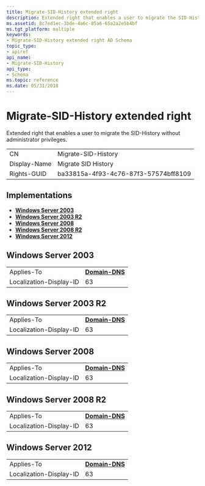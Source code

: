 ```yaml
---
title: Migrate-SID-History extended right
description: Extended right that enables a user to migrate the SID-History without administrator privileges.
ms.assetid: 8c7ed1ec-3bde-4a6c-85a6-65a2a2e5b4bf
ms.tgt_platform: multiple
keywords:
- Migrate-SID-History extended right AD Schema
topic_type:
- apiref
api_name:
- Migrate-SID-History
api_type:
- Schema
ms.topic: reference
ms.date: 05/31/2018
---
```


# Migrate-SID-History extended right

Extended right that enables a user to migrate the SID-History without administrator privileges.



|              |                                      |
|--------------|--------------------------------------|
| CN           | Migrate-SID-History                  |
| Display-Name | Migrate SID History                  |
| Rights-GUID  | ba33815a-4f93-4c76-87f3-57574bff8109 |



## Implementations

-   [**Windows Server 2003**](#windows-server-2003)
-   [**Windows Server 2003 R2**](#windows-server-2003-r2)
-   [**Windows Server 2008**](#windows-server-2008)
-   [**Windows Server 2008 R2**](#windows-server-2008-r2)
-   [**Windows Server 2012**](#windows-server-2012)

## Windows Server 2003



|                         |                                              |
|-------------------------|----------------------------------------------|
| Applies-To              | [**Domain-DNS**](c-domaindns.md)<br/> |
| Localization-Display-ID | 63                                           |



## Windows Server 2003 R2



|                         |                                              |
|-------------------------|----------------------------------------------|
| Applies-To              | [**Domain-DNS**](c-domaindns.md)<br/> |
| Localization-Display-ID | 63                                           |



## Windows Server 2008



|                         |                                              |
|-------------------------|----------------------------------------------|
| Applies-To              | [**Domain-DNS**](c-domaindns.md)<br/> |
| Localization-Display-ID | 63                                           |



## Windows Server 2008 R2



|                         |                                              |
|-------------------------|----------------------------------------------|
| Applies-To              | [**Domain-DNS**](c-domaindns.md)<br/> |
| Localization-Display-ID | 63                                           |



## Windows Server 2012



|                         |                                              |
|-------------------------|----------------------------------------------|
| Applies-To              | [**Domain-DNS**](c-domaindns.md)<br/> |
| Localization-Display-ID | 63                                           |



 

 





